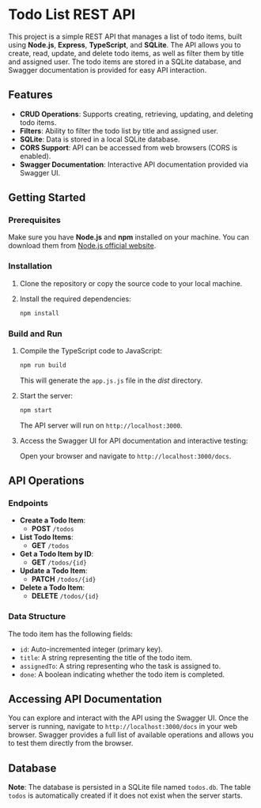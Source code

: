 
# Todo List REST API

This project is a simple REST API that manages a list of todo items, built using **Node.js**, **Express**, **TypeScript**, and **SQLite**. The API allows you to create, read, update, and delete todo items, as well as filter them by title and assigned user. The todo items are stored in a SQLite database, and Swagger documentation is provided for easy API interaction.

## Features

- **CRUD Operations**: Supports creating, retrieving, updating, and deleting todo items.
- **Filters**: Ability to filter the todo list by title and assigned user.
- **SQLite**: Data is stored in a local SQLite database.
- **CORS Support**: API can be accessed from web browsers (CORS is enabled).
- **Swagger Documentation**: Interactive API documentation provided via Swagger UI.

## Getting Started

### Prerequisites

Make sure you have **Node.js** and **npm** installed on your machine. You can download them from [Node.js official website](https://nodejs.org/).

### Installation

1. Clone the repository or copy the source code to your local machine.

2. Install the required dependencies:

   ```bash
   npm install
   ```

### Build and Run

1. Compile the TypeScript code to JavaScript:

   ```bash
   npm run build
   ```

   This will generate the `app.js.js` file in the _dist_ directory.

2. Start the server:

   ```bash
   npm start
   ```

   The API server will run on `http://localhost:3000`.

3. Access the Swagger UI for API documentation and interactive testing:

   Open your browser and navigate to `http://localhost:3000/docs`.

## API Operations

### Endpoints

- **Create a Todo Item**:
  - **POST** `/todos`
- **List Todo Items**:
  - **GET** `/todos`
- **Get a Todo Item by ID**:
  - **GET** `/todos/{id}`
- **Update a Todo Item**:
  - **PATCH** `/todos/{id}`
- **Delete a Todo Item**:
  - **DELETE** `/todos/{id}`

### Data Structure

The todo item has the following fields:

- `id`: Auto-incremented integer (primary key).
- `title`: A string representing the title of the todo item.
- `assignedTo`: A string representing who the task is assigned to.
- `done`: A boolean indicating whether the todo item is completed.

## Accessing API Documentation

You can explore and interact with the API using the Swagger UI. Once the server is running, navigate to `http://localhost:3000/docs` in your web browser. Swagger provides a full list of available operations and allows you to test them directly from the browser.

## Database

**Note**: The database is persisted in a SQLite file named `todos.db`. The table `todos` is automatically created if it does not exist when the server starts.
